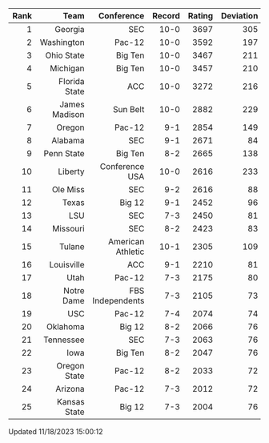 | Rank  | Team                 | Conference           | Record   | Rating | Deviation |
| ---:  | ---:                 | ---:                 | ---:     | ---:   | ---:      |
| 1     | Georgia              | SEC                  | 10-0     | 3697   | 305       |
| 2     | Washington           | Pac-12               | 10-0     | 3592   | 197       |
| 3     | Ohio State           | Big Ten              | 10-0     | 3467   | 211       |
| 4     | Michigan             | Big Ten              | 10-0     | 3457   | 210       |
| 5     | Florida State        | ACC                  | 10-0     | 3272   | 216       |
| 6     | James Madison        | Sun Belt             | 10-0     | 2882   | 229       |
| 7     | Oregon               | Pac-12               | 9-1      | 2854   | 149       |
| 8     | Alabama              | SEC                  | 9-1      | 2671   | 84        |
| 9     | Penn State           | Big Ten              | 8-2      | 2665   | 138       |
| 10    | Liberty              | Conference USA       | 10-0     | 2616   | 233       |
| 11    | Ole Miss             | SEC                  | 9-2      | 2616   | 88        |
| 12    | Texas                | Big 12               | 9-1      | 2452   | 96        |
| 13    | LSU                  | SEC                  | 7-3      | 2450   | 81        |
| 14    | Missouri             | SEC                  | 8-2      | 2423   | 83        |
| 15    | Tulane               | American Athletic    | 10-1     | 2305   | 109       |
| 16    | Louisville           | ACC                  | 9-1      | 2210   | 81        |
| 17    | Utah                 | Pac-12               | 7-3      | 2175   | 80        |
| 18    | Notre Dame           | FBS Independents     | 7-3      | 2105   | 73        |
| 19    | USC                  | Pac-12               | 7-4      | 2074   | 74        |
| 20    | Oklahoma             | Big 12               | 8-2      | 2066   | 76        |
| 21    | Tennessee            | SEC                  | 7-3      | 2063   | 76        |
| 22    | Iowa                 | Big Ten              | 8-2      | 2047   | 76        |
| 23    | Oregon State         | Pac-12               | 8-2      | 2033   | 72        |
| 24    | Arizona              | Pac-12               | 7-3      | 2012   | 72        |
| 25    | Kansas State         | Big 12               | 7-3      | 2004   | 76        |

Updated 11/18/2023 15:00:12
